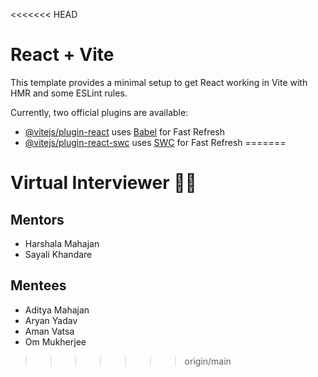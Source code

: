 <<<<<<< HEAD
# React + Vite

This template provides a minimal setup to get React working in Vite with HMR and some ESLint rules.

Currently, two official plugins are available:

- [@vitejs/plugin-react](https://github.com/vitejs/vite-plugin-react/blob/main/packages/plugin-react/README.md) uses [Babel](https://babeljs.io/) for Fast Refresh
- [@vitejs/plugin-react-swc](https://github.com/vitejs/vite-plugin-react-swc) uses [SWC](https://swc.rs/) for Fast Refresh
=======
# Virtual Interviewer 👨‍💻

## Mentors

- Harshala Mahajan
- Sayali Khandare

## Mentees

- Aditya Mahajan
- Aryan Yadav
- Aman Vatsa
- Om Mukherjee
>>>>>>> origin/main
